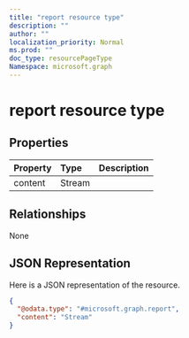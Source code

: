 ```yaml
---
title: "report resource type"
description: ""
author: ""
localization_priority: Normal
ms.prod: ""
doc_type: resourcePageType
Namespace: microsoft.graph
---
```



# report resource type



## Properties
|Property|Type|Description|
|:---|:---|:---|
|content|Stream||

## Relationships
None

## JSON Representation
Here is a JSON representation of the resource.
<!-- {
  "blockType": "resource",
  "@odata.type": "microsoft.graph.report"
}
-->
``` json
{
  "@odata.type": "#microsoft.graph.report",
  "content": "Stream"
}
```

